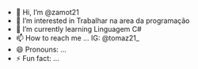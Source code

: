 - 👋 Hi, I’m @zamot21
- 👀 I’m interested in Trabalhar na area da programação
- 🌱 I’m currently learning Linguagem C#
- 📫 How to reach me ... IG: @tomaz21_
- 😄 Pronouns: ...
- ⚡ Fun fact: ...

<!---
zamot21/zamot21 is a ✨ special ✨ repository because its `README.md` (this file) appears on your GitHub profile.
You can click the Preview link to take a look at your changes.
--->
